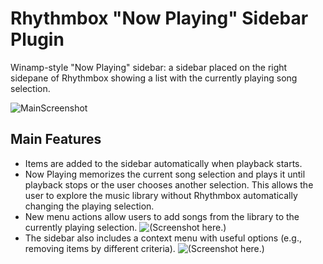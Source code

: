 # Rhythmbox "Now Playing" Sidebar Plugin

Winamp-style "Now Playing" sidebar: a sidebar placed on the right sidepane of Rhythmbox showing a list with the currently playing song selection. 

![MainScreenshot](http://i.imgur.com/mAByTdH.png)

## Main Features

- Items are added to the sidebar automatically when playback starts.
- Now Playing memorizes the current song selection and plays it until playback stops or the user chooses another selection. This allows the user to explore the music library without Rhythmbox automatically changing the playing selection.
- New menu actions allow users to add songs from the library to the currently playing selection. ![(Screenshot here.)](http://i.imgur.com/Oh3kZzR.png)
- The sidebar also includes a context menu with useful options (e.g., removing items by different criteria). ![(Screenshot here.)](http://i.imgur.com/kPiCC9F.png)
